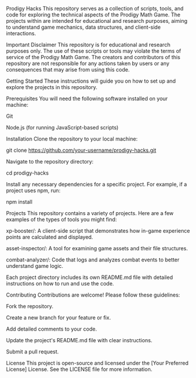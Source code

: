 Prodigy Hacks
This repository serves as a collection of scripts, tools, and code for exploring the technical aspects of the Prodigy Math Game. The projects within are intended for educational and research purposes, aiming to understand game mechanics, data structures, and client-side interactions.

Important Disclaimer
This repository is for educational and research purposes only. The use of these scripts or tools may violate the terms of service of the Prodigy Math Game. The creators and contributors of this repository are not responsible for any actions taken by users or any consequences that may arise from using this code.

Getting Started
These instructions will guide you on how to set up and explore the projects in this repository.

Prerequisites
You will need the following software installed on your machine:

Git

Node.js (for running JavaScript-based scripts)

Installation
Clone the repository to your local machine:

git clone https://github.com/your-username/prodigy-hacks.git

Navigate to the repository directory:

cd prodigy-hacks

Install any necessary dependencies for a specific project. For example, if a project uses npm, run:

npm install

Projects
This repository contains a variety of projects. Here are a few examples of the types of tools you might find:

xp-booster/: A client-side script that demonstrates how in-game experience points are calculated and displayed.

asset-inspector/: A tool for examining game assets and their file structures.

combat-analyzer/: Code that logs and analyzes combat events to better understand game logic.

Each project directory includes its own README.md file with detailed instructions on how to run and use the code.

Contributing
Contributions are welcome! Please follow these guidelines:

Fork the repository.

Create a new branch for your feature or fix.

Add detailed comments to your code.

Update the project's README.md file with clear instructions.

Submit a pull request.

License
This project is open-source and licensed under the [Your Preferred License] License. See the LICENSE file for more information.
